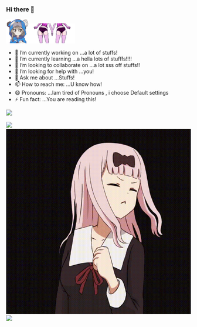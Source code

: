 ### Hi there 👋
![](https://github.com/varanofficial/varanofficial/blob/main/animegirl%20jiggle.gif)![](https://github.com/varanofficial/varanofficial/blob/main/animejiggle.gif)
- 🔭 I’m currently working on ...a lot of stuffs!
- 🌱 I’m currently learning ...a hella lots of stufffs!!!!
- 👯 I’m looking to collaborate on ...a lot sss off stuffs!!
- 🤔 I’m looking for help with ...you!
- 💬 Ask me about ...Stuffs!
- 📫 How to reach me: ...U know how!
- 😄 Pronouns: ...Iam tired of Pronouns , i choose Default settings
- ⚡ Fun fact: ...You are reading this!

![](https://github.com/varanofficial/varanofficial/blob/main/DALL%C2%B7E%20Picture%20a%20vast%20and%20awe-inspiring%20universe%2C%20stretching%20across%20the%20infinite%20expanse%20of%20space.%20Stars%20twinkle%20like%20diamonds%20in%20the%20velvety%20darkness%2C%20form.png)
<!--COMMENTS
**varanofficial/varanofficial** is a ✨ _special_ ✨ repository because its `README.md` (this file) appears on your GitHub profile.

Here are some ideas to get you started:

- 🔭 I’m currently working on ...a lot of stuffs!
- 🌱 I’m currently learning ...a hella lots of stufffs!!!!
- 👯 I’m looking to collaborate on ...a lot sss off stuffs!!
- 🤔 I’m looking for help with ...you!
- 💬 Ask me about ...Stuffs!
- 📫 How to reach me: ...U know how!
- 😄 Pronouns: ...Iam tired of Pronouns , i choose Default settings
- ⚡ Fun fact: ...You are reding this!
-->
![](https://i0.wp.com/www.printmag.com/wp-content/uploads/2021/02/4cbe8d_f1ed2800a49649848102c68fc5a66e53mv2.gif)
![](https://github.com/varanofficial/varanofficial/blob/main/AINIME%20GIRO%20RICARDO.gif)
![](https://www.whoa.in/201604-Org/-funny-gif-memes-gif-for-whatsapp-facebook-laughing-gif.gif)
